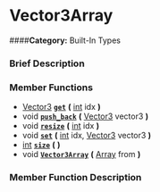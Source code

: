 #  Vector3Array  
####**Category:** Built-In Types

###  Brief Description  


###  Member Functions 
  * [Vector3](class_vector3)  **[`get`](#get)**  **(** [int](class_int) idx  **)**
  * void  **[`push_back`](#push_back)**  **(** [Vector3](class_vector3) vector3  **)**
  * void  **[`resize`](#resize)**  **(** [int](class_int) idx  **)**
  * void  **[`set`](#set)**  **(** [int](class_int) idx, [Vector3](class_vector3) vector3  **)**
  * [int](class_int)  **[`size`](#size)**  **(** **)**
  * void  **[`Vector3Array`](#Vector3Array)**  **(** [Array](class_array) from  **)**

###  Member Function Description  
